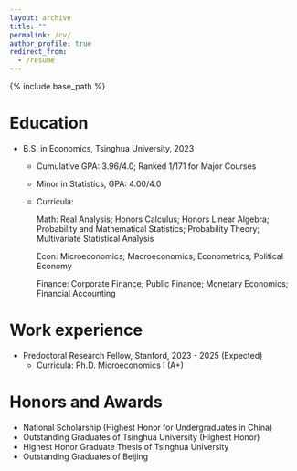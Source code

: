 ```yaml
---
layout: archive
title: ""
permalink: /cv/
author_profile: true
redirect_from:
  - /resume
---
```


{% include base_path %}

Education
======
* B.S. in Economics, Tsinghua University, 2023
  * Cumulative GPA: 3.96/4.0; Ranked 1/171 for Major Courses 
  * Minor in Statistics, GPA: 4.00/4.0  
  * Curricula:

    Math: Real Analysis; Honors Calculus; Honors Linear Algebra; Probability and Mathematical Statistics; Probability Theory; Multivariate Statistical Analysis

    Econ: Microeconomics; Macroeconomics; Econometrics; Political Economy

    Finance: Corporate Finance; Public Finance; Monetary Economics; Financial Accounting


Work experience
======
* Predoctoral Research Fellow, Stanford, 2023 - 2025 (Expected)
  * Curricula: Ph.D. Microeconomics I (A+)

Honors and Awards
======
* National Scholarship (Highest Honor for Undergraduates in China)
* Outstanding Graduates of Tsinghua University (Highest Honor)
* Highest Honor Graduate Thesis of Tsinghua University
* Outstanding Graduates of Beijing

